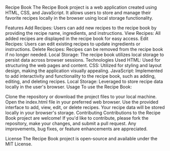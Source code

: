Recipe Book
The Recipe Book project is a web application created using HTML, CSS, and JavaScript. It allows users to store and manage their favorite recipes locally in the browser using local storage functionality.

Features
Add Recipes: Users can add new recipes to the recipe book by providing the recipe name, ingredients, and instructions.
View Recipes: All added recipes are displayed in the recipe book for easy access.
Edit Recipes: Users can edit existing recipes to update ingredients or instructions.
Delete Recipes: Recipes can be removed from the recipe book if no longer needed.
Local Storage: The recipe book utilizes local storage to persist data across browser sessions.
Technologies Used
HTML: Used for structuring the web pages and content.
CSS: Utilized for styling and layout design, making the application visually appealing.
JavaScript: Implemented to add interactivity and functionality to the recipe book, such as adding, editing, and deleting recipes.
Local Storage: Leveraged to store recipe data locally in the user's browser.
Usage
To use the Recipe Book:

Clone the repository or download the project files to your local machine.
Open the index.html file in your preferred web browser.
Use the provided interface to add, view, edit, or delete recipes.
Your recipe data will be stored locally in your browser's storage.
Contributing
Contributions to the Recipe Book project are welcome! If you'd like to contribute, please fork the repository, make your changes, and submit a pull request. Any improvements, bug fixes, or feature enhancements are appreciated.

License
The Recipe Book project is open-source and available under the MIT License.